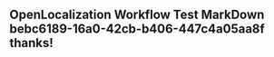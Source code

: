 <properties
ms.topic="hero-topic"
ms.test1="hero-topic"
ms.test2="test"/>

## OpenLocalization Workflow Test MarkDown bebc6189-16a0-42cb-b406-447c4a05aa8f thanks!
